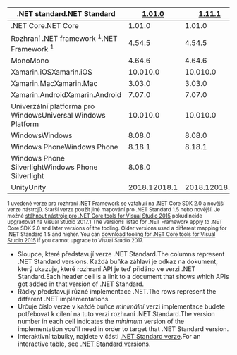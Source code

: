 | <span data-ttu-id="058a1-101">.NET standard</span><span class="sxs-lookup"><span data-stu-id="058a1-101">.NET Standard</span></span>              | <span data-ttu-id="058a1-102">[1.0]</span><span class="sxs-lookup"><span data-stu-id="058a1-102">[1.0]</span></span>  | <span data-ttu-id="058a1-103">[1.1]</span><span class="sxs-lookup"><span data-stu-id="058a1-103">[1.1]</span></span>  | <span data-ttu-id="058a1-104">[1.2]</span><span class="sxs-lookup"><span data-stu-id="058a1-104">[1.2]</span></span> | <span data-ttu-id="058a1-105">[1.3]</span><span class="sxs-lookup"><span data-stu-id="058a1-105">[1.3]</span></span> | <span data-ttu-id="058a1-106">[1.4]</span><span class="sxs-lookup"><span data-stu-id="058a1-106">[1.4]</span></span> | <span data-ttu-id="058a1-107">[1.5]</span><span class="sxs-lookup"><span data-stu-id="058a1-107">[1.5]</span></span>      | <span data-ttu-id="058a1-108">[1.6]</span><span class="sxs-lookup"><span data-stu-id="058a1-108">[1.6]</span></span>      | <span data-ttu-id="058a1-109">[2.0]</span><span class="sxs-lookup"><span data-stu-id="058a1-109">[2.0]</span></span>      |
|----------------------------|--------|--------|-------|-------|-------|------------|------------|------------|
| <span data-ttu-id="058a1-110">.NET Core</span><span class="sxs-lookup"><span data-stu-id="058a1-110">.NET Core</span></span>                  | <span data-ttu-id="058a1-111">1.0</span><span class="sxs-lookup"><span data-stu-id="058a1-111">1.0</span></span>    | <span data-ttu-id="058a1-112">1.0</span><span class="sxs-lookup"><span data-stu-id="058a1-112">1.0</span></span>    | <span data-ttu-id="058a1-113">1.0</span><span class="sxs-lookup"><span data-stu-id="058a1-113">1.0</span></span>   | <span data-ttu-id="058a1-114">1.0</span><span class="sxs-lookup"><span data-stu-id="058a1-114">1.0</span></span>   | <span data-ttu-id="058a1-115">1.0</span><span class="sxs-lookup"><span data-stu-id="058a1-115">1.0</span></span>   | <span data-ttu-id="058a1-116">1.0</span><span class="sxs-lookup"><span data-stu-id="058a1-116">1.0</span></span>        | <span data-ttu-id="058a1-117">1.0</span><span class="sxs-lookup"><span data-stu-id="058a1-117">1.0</span></span>        | <span data-ttu-id="058a1-118">2.0</span><span class="sxs-lookup"><span data-stu-id="058a1-118">2.0</span></span>        |
| <span data-ttu-id="058a1-119">Rozhraní .NET framework <sup>1</sup></span><span class="sxs-lookup"><span data-stu-id="058a1-119">.NET Framework <sup>1</sup></span></span>| <span data-ttu-id="058a1-120">4.5</span><span class="sxs-lookup"><span data-stu-id="058a1-120">4.5</span></span>    | <span data-ttu-id="058a1-121">4.5</span><span class="sxs-lookup"><span data-stu-id="058a1-121">4.5</span></span>    | <span data-ttu-id="058a1-122">4.5.1</span><span class="sxs-lookup"><span data-stu-id="058a1-122">4.5.1</span></span> | <span data-ttu-id="058a1-123">4.6</span><span class="sxs-lookup"><span data-stu-id="058a1-123">4.6</span></span>   | <span data-ttu-id="058a1-124">4.6.1</span><span class="sxs-lookup"><span data-stu-id="058a1-124">4.6.1</span></span> | <span data-ttu-id="058a1-125">4.6.1</span><span class="sxs-lookup"><span data-stu-id="058a1-125">4.6.1</span></span>      | <span data-ttu-id="058a1-126">4.6.1</span><span class="sxs-lookup"><span data-stu-id="058a1-126">4.6.1</span></span>      | <span data-ttu-id="058a1-127">4.6.1</span><span class="sxs-lookup"><span data-stu-id="058a1-127">4.6.1</span></span>      |
| <span data-ttu-id="058a1-128">Mono</span><span class="sxs-lookup"><span data-stu-id="058a1-128">Mono</span></span>                       | <span data-ttu-id="058a1-129">4.6</span><span class="sxs-lookup"><span data-stu-id="058a1-129">4.6</span></span>    | <span data-ttu-id="058a1-130">4.6</span><span class="sxs-lookup"><span data-stu-id="058a1-130">4.6</span></span>    | <span data-ttu-id="058a1-131">4.6</span><span class="sxs-lookup"><span data-stu-id="058a1-131">4.6</span></span>   | <span data-ttu-id="058a1-132">4.6</span><span class="sxs-lookup"><span data-stu-id="058a1-132">4.6</span></span>   | <span data-ttu-id="058a1-133">4.6</span><span class="sxs-lookup"><span data-stu-id="058a1-133">4.6</span></span>   | <span data-ttu-id="058a1-134">4.6</span><span class="sxs-lookup"><span data-stu-id="058a1-134">4.6</span></span>        | <span data-ttu-id="058a1-135">4.6</span><span class="sxs-lookup"><span data-stu-id="058a1-135">4.6</span></span>        | <span data-ttu-id="058a1-136">5.4</span><span class="sxs-lookup"><span data-stu-id="058a1-136">5.4</span></span>        |
| <span data-ttu-id="058a1-137">Xamarin.iOS</span><span class="sxs-lookup"><span data-stu-id="058a1-137">Xamarin.iOS</span></span>                | <span data-ttu-id="058a1-138">10.0</span><span class="sxs-lookup"><span data-stu-id="058a1-138">10.0</span></span>   | <span data-ttu-id="058a1-139">10.0</span><span class="sxs-lookup"><span data-stu-id="058a1-139">10.0</span></span>   | <span data-ttu-id="058a1-140">10.0</span><span class="sxs-lookup"><span data-stu-id="058a1-140">10.0</span></span>  | <span data-ttu-id="058a1-141">10.0</span><span class="sxs-lookup"><span data-stu-id="058a1-141">10.0</span></span>  | <span data-ttu-id="058a1-142">10.0</span><span class="sxs-lookup"><span data-stu-id="058a1-142">10.0</span></span>  | <span data-ttu-id="058a1-143">10.0</span><span class="sxs-lookup"><span data-stu-id="058a1-143">10.0</span></span>       | <span data-ttu-id="058a1-144">10.0</span><span class="sxs-lookup"><span data-stu-id="058a1-144">10.0</span></span>       | <span data-ttu-id="058a1-145">10.14</span><span class="sxs-lookup"><span data-stu-id="058a1-145">10.14</span></span>      |
| <span data-ttu-id="058a1-146">Xamarin.Mac</span><span class="sxs-lookup"><span data-stu-id="058a1-146">Xamarin.Mac</span></span>                | <span data-ttu-id="058a1-147">3.0</span><span class="sxs-lookup"><span data-stu-id="058a1-147">3.0</span></span>    | <span data-ttu-id="058a1-148">3.0</span><span class="sxs-lookup"><span data-stu-id="058a1-148">3.0</span></span>    | <span data-ttu-id="058a1-149">3.0</span><span class="sxs-lookup"><span data-stu-id="058a1-149">3.0</span></span>   | <span data-ttu-id="058a1-150">3.0</span><span class="sxs-lookup"><span data-stu-id="058a1-150">3.0</span></span>   | <span data-ttu-id="058a1-151">3.0</span><span class="sxs-lookup"><span data-stu-id="058a1-151">3.0</span></span>   | <span data-ttu-id="058a1-152">3.0</span><span class="sxs-lookup"><span data-stu-id="058a1-152">3.0</span></span>        | <span data-ttu-id="058a1-153">3.0</span><span class="sxs-lookup"><span data-stu-id="058a1-153">3.0</span></span>        | <span data-ttu-id="058a1-154">3.8</span><span class="sxs-lookup"><span data-stu-id="058a1-154">3.8</span></span>        |
| <span data-ttu-id="058a1-155">Xamarin.Android</span><span class="sxs-lookup"><span data-stu-id="058a1-155">Xamarin.Android</span></span>            | <span data-ttu-id="058a1-156">7.0</span><span class="sxs-lookup"><span data-stu-id="058a1-156">7.0</span></span>    | <span data-ttu-id="058a1-157">7.0</span><span class="sxs-lookup"><span data-stu-id="058a1-157">7.0</span></span>    | <span data-ttu-id="058a1-158">7.0</span><span class="sxs-lookup"><span data-stu-id="058a1-158">7.0</span></span>   | <span data-ttu-id="058a1-159">7.0</span><span class="sxs-lookup"><span data-stu-id="058a1-159">7.0</span></span>   | <span data-ttu-id="058a1-160">7.0</span><span class="sxs-lookup"><span data-stu-id="058a1-160">7.0</span></span>   | <span data-ttu-id="058a1-161">7.0</span><span class="sxs-lookup"><span data-stu-id="058a1-161">7.0</span></span>        | <span data-ttu-id="058a1-162">7.0</span><span class="sxs-lookup"><span data-stu-id="058a1-162">7.0</span></span>        | <span data-ttu-id="058a1-163">8.0</span><span class="sxs-lookup"><span data-stu-id="058a1-163">8.0</span></span>        |
| <span data-ttu-id="058a1-164">Univerzální platforma pro Windows</span><span class="sxs-lookup"><span data-stu-id="058a1-164">Universal Windows Platform</span></span> | <span data-ttu-id="058a1-165">10.0</span><span class="sxs-lookup"><span data-stu-id="058a1-165">10.0</span></span>   | <span data-ttu-id="058a1-166">10.0</span><span class="sxs-lookup"><span data-stu-id="058a1-166">10.0</span></span>   | <span data-ttu-id="058a1-167">10.0</span><span class="sxs-lookup"><span data-stu-id="058a1-167">10.0</span></span>  | <span data-ttu-id="058a1-168">10.0</span><span class="sxs-lookup"><span data-stu-id="058a1-168">10.0</span></span>  | <span data-ttu-id="058a1-169">10.0</span><span class="sxs-lookup"><span data-stu-id="058a1-169">10.0</span></span>  | <span data-ttu-id="058a1-170">10.0.16299</span><span class="sxs-lookup"><span data-stu-id="058a1-170">10.0.16299</span></span> | <span data-ttu-id="058a1-171">10.0.16299</span><span class="sxs-lookup"><span data-stu-id="058a1-171">10.0.16299</span></span> | <span data-ttu-id="058a1-172">10.0.16299</span><span class="sxs-lookup"><span data-stu-id="058a1-172">10.0.16299</span></span> |
| <span data-ttu-id="058a1-173">Windows</span><span class="sxs-lookup"><span data-stu-id="058a1-173">Windows</span></span>                    | <span data-ttu-id="058a1-174">8.0</span><span class="sxs-lookup"><span data-stu-id="058a1-174">8.0</span></span>    | <span data-ttu-id="058a1-175">8.0</span><span class="sxs-lookup"><span data-stu-id="058a1-175">8.0</span></span>    | <span data-ttu-id="058a1-176">8.1</span><span class="sxs-lookup"><span data-stu-id="058a1-176">8.1</span></span>   |       |       |            |            |            |
| <span data-ttu-id="058a1-177">Windows Phone</span><span class="sxs-lookup"><span data-stu-id="058a1-177">Windows Phone</span></span>              | <span data-ttu-id="058a1-178">8.1</span><span class="sxs-lookup"><span data-stu-id="058a1-178">8.1</span></span>    | <span data-ttu-id="058a1-179">8.1</span><span class="sxs-lookup"><span data-stu-id="058a1-179">8.1</span></span>    | <span data-ttu-id="058a1-180">8.1</span><span class="sxs-lookup"><span data-stu-id="058a1-180">8.1</span></span>   |       |       |            |            |            |
| <span data-ttu-id="058a1-181">Windows Phone Silverlight</span><span class="sxs-lookup"><span data-stu-id="058a1-181">Windows Phone Silverlight</span></span>  | <span data-ttu-id="058a1-182">8.0</span><span class="sxs-lookup"><span data-stu-id="058a1-182">8.0</span></span>    |        |       |       |       |            |            |            |
| <span data-ttu-id="058a1-183">Unity</span><span class="sxs-lookup"><span data-stu-id="058a1-183">Unity</span></span>                      | <span data-ttu-id="058a1-184">2018.1</span><span class="sxs-lookup"><span data-stu-id="058a1-184">2018.1</span></span> | <span data-ttu-id="058a1-185">2018.1</span><span class="sxs-lookup"><span data-stu-id="058a1-185">2018.1</span></span> | <span data-ttu-id="058a1-186">2018.1</span><span class="sxs-lookup"><span data-stu-id="058a1-186">2018.1</span></span>| <span data-ttu-id="058a1-187">2018.1</span><span class="sxs-lookup"><span data-stu-id="058a1-187">2018.1</span></span>| <span data-ttu-id="058a1-188">2018.1</span><span class="sxs-lookup"><span data-stu-id="058a1-188">2018.1</span></span>| <span data-ttu-id="058a1-189">2018.1</span><span class="sxs-lookup"><span data-stu-id="058a1-189">2018.1</span></span>     |  <span data-ttu-id="058a1-190">2018.1</span><span class="sxs-lookup"><span data-stu-id="058a1-190">2018.1</span></span>    | <span data-ttu-id="058a1-191">2018.1</span><span class="sxs-lookup"><span data-stu-id="058a1-191">2018.1</span></span>     |

<span data-ttu-id="058a1-192"><sup>1 uvedené verze pro rozhraní .NET Framework se vztahují na .NET Core SDK 2.0 a novější verze nástrojů. Starší verze použít jiné mapování pro .NET Standard 1.5 nebo novější. Je možné [stáhnout nástroje pro .NET Core tools for Visual Studio 2015](https://github.com/dotnet/core/blob/master/release-notes/download-archive.md) pokud nejde upgradovat na Visual Studio 2017.</sup></span><span class="sxs-lookup"><span data-stu-id="058a1-192"><sup>1 The versions listed for .NET Framework apply to .NET Core SDK 2.0 and later versions of the tooling. Older versions used a different mapping for .NET Standard 1.5 and higher. You can [download tooling for .NET Core tools for Visual Studio 2015](https://github.com/dotnet/core/blob/master/release-notes/download-archive.md) if you cannot upgrade to Visual Studio 2017.</sup></span></span>

- <span data-ttu-id="058a1-193">Sloupce, které představují verze .NET Standard.</span><span class="sxs-lookup"><span data-stu-id="058a1-193">The columns represent .NET Standard versions.</span></span> <span data-ttu-id="058a1-194">Každá buňka záhlaví je odkaz na dokument, který ukazuje, které rozhraní API je teď přidáno ve verzi .NET Standard.</span><span class="sxs-lookup"><span data-stu-id="058a1-194">Each header cell is a link to a document that shows which APIs got added in that version of .NET Standard.</span></span>
- <span data-ttu-id="058a1-195">Řádky představují různé implementace .NET.</span><span class="sxs-lookup"><span data-stu-id="058a1-195">The rows represent the different .NET implementations.</span></span>
- <span data-ttu-id="058a1-196">Určuje číslo verze v každé buňce *minimální* verzi implementace budete potřebovat k cílení na tuto verzi rozhraní .NET Standard.</span><span class="sxs-lookup"><span data-stu-id="058a1-196">The version number in each cell indicates the *minimum* version of the implementation you'll need in order to target that .NET Standard version.</span></span>
- <span data-ttu-id="058a1-197">Interaktivní tabulky, najdete v části [.NET Standard verze](http://immo.landwerth.net/netstandard-versions/#).</span><span class="sxs-lookup"><span data-stu-id="058a1-197">For an interactive table, see [.NET Standard versions](http://immo.landwerth.net/netstandard-versions/#).</span></span>

[1.0]: https://github.com/dotnet/standard/blob/master/docs/versions/netstandard1.0.md
[1.1]: https://github.com/dotnet/standard/blob/master/docs/versions/netstandard1.1.md
[1.2]: https://github.com/dotnet/standard/blob/master/docs/versions/netstandard1.2.md
[1.3]: https://github.com/dotnet/standard/blob/master/docs/versions/netstandard1.3.md
[1.4]: https://github.com/dotnet/standard/blob/master/docs/versions/netstandard1.4.md
[1.5]: https://github.com/dotnet/standard/blob/master/docs/versions/netstandard1.5.md
[1.6]: https://github.com/dotnet/standard/blob/master/docs/versions/netstandard1.6.md
[2.0]: https://github.com/dotnet/standard/blob/master/docs/versions/netstandard2.0.md
